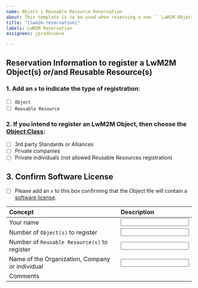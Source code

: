 ```yaml
---
name: Object | Reusable Resource Reservation
about: This template is to be used when reserving a new ```LwM2M Object``` and or ```Reusable Resource```
title: "[lwm2m-reservation]"
labels: LwM2M Reservation
assignees: jpradocueva

---
```


## Reservation Information to register a LwM2M Object(s) or/and Reusable Resource(s) ##
### 1. Add an ```x``` to indicate the type of registration: ###
  - [ ] ```Object```    
  - [ ] ```Reusable Resource```
  
### 2. If you intend to register an LwM2M Object, then choose the [Object Class](http://www.openmobilealliance.org/wp/OMNA/LwM2M/LwM2MRegistry.html#registry-table): ###
  - [ ] 3rd party Standards or Alliances
  - [ ] Private companies
  - [ ] Private individuals (not allowed Reusable Resources registration)
  
## 3. Confirm Software License
  - [ ] Please add an ```x``` to this box confirming that the Object file will contain a [software license](http://devtoolkit.openmobilealliance.org/OEditor/License).
  

Concept            | Description
:----------------|:------------------------------
Your name   | <input your name>
Number of ```Object(s)``` to register  | <input number of Objects if any>
Number of ```Reusable Resource(s)``` to register  | <input number of Reusable Resources if any>
Name of the Organization, Company or individual    | <input your organization name>
Comments  | <please add any comment that you think will assist the Maintainer with your registration>
